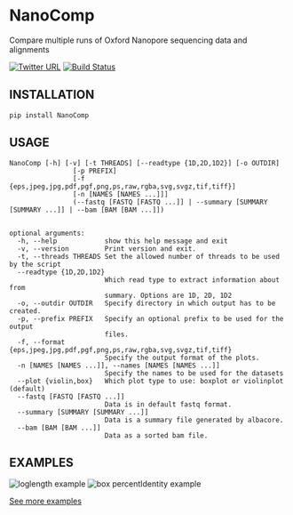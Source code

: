 # NanoComp


Compare multiple runs of Oxford Nanopore sequencing data and alignments

[![Twitter URL](https://img.shields.io/twitter/url/https/twitter.com/wouter_decoster.svg?style=social&label=Follow%20%40wouter_decoster)](https://twitter.com/wouter_decoster)
[![Build Status](https://travis-ci.org/wdecoster/nanocomp.svg?branch=master)](https://travis-ci.org/wdecoster/nanocomp)

## INSTALLATION
`pip install NanoComp`

## USAGE
```
NanoComp [-h] [-v] [-t THREADS] [--readtype {1D,2D,1D2}] [-o OUTDIR]
                [-p PREFIX]
                [-f {eps,jpeg,jpg,pdf,pgf,png,ps,raw,rgba,svg,svgz,tif,tiff}]
                [-n [NAMES [NAMES ...]]]
                (--fastq [FASTQ [FASTQ ...]] | --summary [SUMMARY [SUMMARY ...]] | --bam [BAM [BAM ...]])


optional arguments:
  -h, --help            show this help message and exit
  -v, --version         Print version and exit.
  -t, --threads THREADS Set the allowed number of threads to be used by the script
  --readtype {1D,2D,1D2}
                        Which read type to extract information about from
                        summary. Options are 1D, 2D, 1D2
  -o, --outdir OUTDIR   Specify directory in which output has to be created.
  -p, --prefix PREFIX   Specify an optional prefix to be used for the output
                        files.
  -f, --format {eps,jpeg,jpg,pdf,pgf,png,ps,raw,rgba,svg,svgz,tif,tiff}
                        Specify the output format of the plots.
  -n [NAMES [NAMES ...]], --names [NAMES [NAMES ...]]
                        Specify the names to be used for the datasets
  --plot {violin,box}   Which plot type to use: boxplot or violinplot (default)
  --fastq [FASTQ [FASTQ ...]]
                        Data is in default fastq format.
  --summary [SUMMARY [SUMMARY ...]]
                        Data is a summary file generated by albacore.
  --bam [BAM [BAM ...]]
                        Data as a sorted bam file.
```


## EXAMPLES
![loglength example](https://github.com/wdecoster/nanocomp/blob/master/examples/NanoComp_log_length.png)
![box percentIdentity example](https://github.com/wdecoster/nanocomp/blob/master/examples/box_NanoComp_percentIdentity.png)

[See more examples](https://github.com/wdecoster/nanocomp/tree/master/examples)
